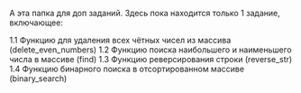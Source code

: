 А эта папка для доп заданий. Здесь пока находится только 1 задание, включающее:

1.1 Функцию для удаления всех чётных чисел из массива (delete_even_numbers)
1.2 Функцию поиска наибольшего и наименьшего числа в массиве (find)
1.3 Функцию реверсирования строки (reverse_str)
1.4 Функцию бинарного поиска в отсортированном массиве (binary_search)
